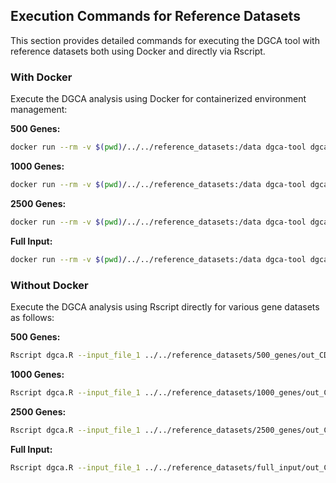
## Execution Commands for Reference Datasets

This section provides detailed commands for executing the DGCA tool with reference datasets both using Docker and directly via Rscript.

### With Docker

Execute the DGCA analysis using Docker for containerized environment management:

**500 Genes:**
```bash
docker run --rm -v $(pwd)/../../reference_datasets:/data dgca-tool dgca.R --input_file_1 /data/500_genes/out_CD8_exhausted.tsv --input_file_2 /data/500_genes/out_Macrophages.tsv --output_path /data/500_genes
```

**1000 Genes:**
```bash
docker run --rm -v $(pwd)/../../reference_datasets:/data dgca-tool dgca.R --input_file_1 /data/1000_genes/out_CD8_exhausted.tsv --input_file_2 /data/1000_genes/out_Macrophages.tsv --output_path /data/1000_genes
```

**2500 Genes:**
```bash
docker run --rm -v $(pwd)/../../reference_datasets:/data dgca-tool dgca.R --input_file_1 /data/2500_genes/out_CD8_exhausted.tsv --input_file_2 /data/2500_genes/out_Macrophages.tsv --output_path /data/2500_genes
```

**Full Input:**
```bash
docker run --rm -v $(pwd)/../../reference_datasets:/data dgca-tool dgca.R --input_file_1 /data/full_input/out_CD8_exhausted.tsv --input_file_2 /data/full_input/out_Macrophages.tsv --output_path /data/full_input
```

### Without Docker

Execute the DGCA analysis using Rscript directly for various gene datasets as follows:

**500 Genes:**
```bash
Rscript dgca.R --input_file_1 ../../reference_datasets/500_genes/out_CD8_exhausted.tsv --input_file_2 ../../reference_datasets/500_genes/out_Macrophages.tsv --output_path ../../reference_datasets/500_genes
```

**1000 Genes:**
```bash
Rscript dgca.R --input_file_1 ../../reference_datasets/1000_genes/out_CD8_exhausted.tsv --input_file_2 ../../reference_datasets/1000_genes/out_Macrophages.tsv --output_path ../../reference_datasets/1000_genes
```

**2500 Genes:**
```bash
Rscript dgca.R --input_file_1 ../../reference_datasets/2500_genes/out_CD8_exhausted.tsv --input_file_2 ../../reference_datasets/2500_genes/out_Macrophages.tsv --output_path ../../reference_datasets/2500_genes
```

**Full Input:**
```bash
Rscript dgca.R --input_file_1 ../../reference_datasets/full_input/out_CD8_exhausted.tsv --input_file_2 ../../reference_datasets/full_input/out_Macrophages.tsv --output_path ../../reference_datasets/full_input
```

